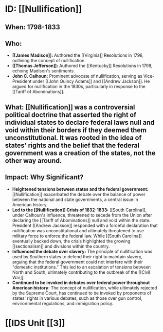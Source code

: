 # ID: [[Nullification]] 
## When: 1798-1833 

## Who: 
* **[[James Madison]]:** Authored the [[Virginia]] Resolutions in 1798, outlining the concept of nullification.
* **[[Thomas Jefferson]]:** Authored the [[Kentucky]] Resolutions in 1798, echoing Madison's sentiments.
* **John C. Calhoun:**  Prominent advocate of nullification, serving as Vice-President under [[John Quincy Adams]] and [[Andrew Jackson]].  He argued for nullification in the 1830s, particularly in response to the [[Tariff of Abominations]]. 

## What:  [[Nullification]] was a controversial political doctrine that asserted the right of individual states to declare federal laws null and void within their borders if they deemed them unconstitutional.  It was rooted in the idea of states' rights and the belief that the federal government was a creation of the states, not the other way around.

## Impact: Why Significant?
* **Heightened tensions between states and the federal government:** [[Nullification]] exacerbated the debate over the balance of power between the national and state governments, a central issue in American history.
* **Led to the [[Nullification]] Crisis of 1832-1833:**  [[South Carolina]], under Calhoun's influence, threatened to secede from the Union after declaring the [[Tariff of Abominations]] null and void within the state.  President [[Andrew Jackson]] responded with a forceful declaration that nullification was unconstitutional and ultimately threatened to use military force to enforce the federal law.  While [[South Carolina]] eventually backed down, the crisis highlighted the growing [[sectionalism]] and divisions within the country.
* **Influenced the debate over slavery:** The principle of nullification was used by Southern states to defend their right to maintain slavery, arguing that the federal government could not interfere with their "domestic institutions."  This led to an escalation of tensions between North and South, ultimately contributing to the outbreak of the [[Civil War]].
* **Continued to be invoked in debates over federal power throughout American history:**  The concept of nullification, while ultimately rejected by the Supreme Court, has continued to be invoked by proponents of states' rights in various debates, such as those over gun control, environmental regulations, and immigration policy. 

# [[IDS Unit [[3]]